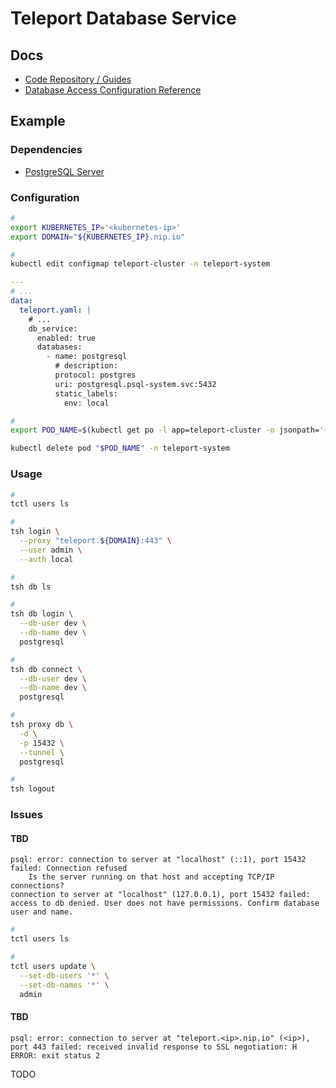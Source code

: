 # Teleport Database Service

<!--
https://github.com/itsvrl/boilerplates/blob/stable/docker-compose/teleport/teleport-config/template.yml
https://github.com/gravitational/teleport/blob/master/rfd/0011-database-access.md
-->

## Docs

- [Code Repository / Guides](https://github.com/gravitational/teleport/tree/master/docs/pages/database-access/guides)
- [Database Access Configuration Reference](https://goteleport.com/docs/database-access/reference/configuration/)

## Example

### Dependencies

- [PostgreSQL Server](/postgresql/postgresql-server.md#helm)

### Configuration

```sh
#
export KUBERNETES_IP='<kubernetes-ip>'
export DOMAIN="${KUBERNETES_IP}.nip.io"

#
kubectl edit configmap teleport-cluster -n teleport-system
```

```yml
---
# ...
data:
  teleport.yaml: |
    # ...
    db_service:
      enabled: true
      databases:
        - name: postgresql
          # description:
          protocol: postgres
          uri: postgresql.psql-system.svc:5432
          static_labels:
            env: local
```

```sh
#
export POD_NAME=$(kubectl get po -l app=teleport-cluster -o jsonpath='{.items[0].metadata.name}' -n teleport-system)

kubectl delete pod "$POD_NAME" -n teleport-system
```

### Usage

```sh
#
tctl users ls

#
tsh login \
  --proxy "teleport.${DOMAIN}:443" \
  --user admin \
  --auth local

#
tsh db ls

#
tsh db login \
  --db-user dev \
  --db-name dev \
  postgresql

#
tsh db connect \
  --db-user dev \
  --db-name dev \
  postgresql

#
tsh proxy db \
  -d \
  -p 15432 \
  --tunnel \
  postgresql

#
tsh logout
```

### Issues

#### TBD

```log
psql: error: connection to server at "localhost" (::1), port 15432 failed: Connection refused
	Is the server running on that host and accepting TCP/IP connections?
connection to server at "localhost" (127.0.0.1), port 15432 failed: access to db denied. User does not have permissions. Confirm database user and name.
```

```sh
#
tctl users ls

#
tctl users update \
  --set-db-users '*' \
  --set-db-names '*' \
  admin
```

#### TBD

```log
psql: error: connection to server at "teleport.<ip>.nip.io" (<ip>), port 443 failed: received invalid response to SSL negotiation: H
ERROR: exit status 2
```

TODO
